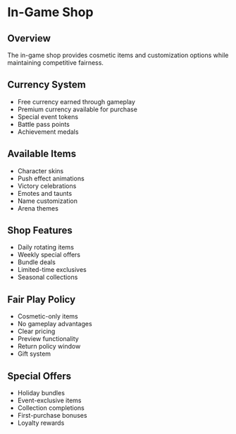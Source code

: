 # In-Game Shop

## Overview
The in-game shop provides cosmetic items and customization options while maintaining competitive fairness.

## Currency System
- Free currency earned through gameplay
- Premium currency available for purchase
- Special event tokens
- Battle pass points
- Achievement medals

## Available Items
- Character skins
- Push effect animations
- Victory celebrations
- Emotes and taunts
- Name customization
- Arena themes

## Shop Features
- Daily rotating items
- Weekly special offers
- Bundle deals
- Limited-time exclusives
- Seasonal collections

## Fair Play Policy
- Cosmetic-only items
- No gameplay advantages
- Clear pricing
- Preview functionality
- Return policy window
- Gift system

## Special Offers
- Holiday bundles
- Event-exclusive items
- Collection completions
- First-purchase bonuses
- Loyalty rewards